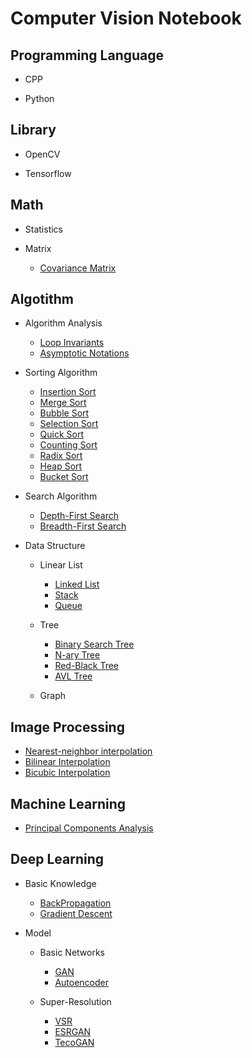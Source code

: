 # Computer Vision Notebook

## Programming Language

- CPP

- Python

## Library

- OpenCV

- Tensorflow

## Math

- Statistics

- Matrix

  - [Covariance Matrix](./Math/Matrix/CovarianceMatrix.md)

## Algotithm

- Algorithm Analysis

  - [Loop Invariants](./Algorithm/AlgorithmAnalysis/LoopInvariants.md)
  - [Asymptotic Notations](./Algorithm/AlgorithmAnalysis/AsymptoticNotations.md)

- Sorting Algorithm

  - [Insertion Sort](./Algorithm/SortingAlgorithm/InsertionSort.md)
  - [Merge Sort](./Algorithm/SortingAlgorithm/MergeSort.md)
  - [Bubble Sort](./Algorithm/SortingAlgorithm/BubbleSort.md)
  - [Selection Sort](./Algorithm/SortingAlgorithm/SelectionSort.md)
  - [Quick Sort](./Algorithm/SortingAlgorithm/QuickSort.md)
  - [Counting Sort](./Algorithm/SortingAlgorithm/CountingSort.md)
  - [Radix Sort](./Algorithm/SortingAlgorithm/RadixSort.md)
  - [Heap Sort](./Algorithm/SortingAlgorithm/HeapSort.md)
  - [Bucket Sort](./Algorithm/SortingAlgorithm/BucketSort.md)

- Search Algorithm

  - [Depth-First Search](./Algorithm/SearchAlgorithm/DepthFirstSearch.md)
  - [Breadth-First Search](./Algorithm/SearchAlgorithm/BreadthFirstSearch.md)

- Data Structure
  
  - Linear List

    - [Linked List](./Algorithm/DataStructure/LinkedList.md)
    - [Stack](./Algorithm/DataStructure/Stack.md)
    - [Queue](./Algorithm/DataStructure/Queue.md)

  - Tree

    - [Binary Search Tree](./Algorithm/DataStructure/BinarySearchTree.md)
    - [N-ary Tree](./Algorithm/DataStructure/NaryTree.md)
    - [Red-Black Tree](./Algorithm/DataStructure/RedBlackTree.md)
    - [AVL Tree](./Algorithm/DataStructure/AVLTree.md)

  - Graph

## Image Processing

- [Nearest-neighbor interpolation](./ImageProcessing/NearestNeighborInterpolation.md)
- [Bilinear Interpolation](./ImageProcessing/BilinearInterpolation.md)
- [Bicubic Interpolation](./ImageProcessing/BicubicInterpolation.md)

## Machine Learning

- [Principal Components Analysis](./MachineLearning/PrincipalComponentsAnalysis.md)

## Deep Learning

- Basic Knowledge

  - [BackPropagation](./DeepLearning/BasicKnowledge/BackPropagation.md)
  - [Gradient Descent](./DeepLearning/BasicKnowledge/GradientDescent.md)

- Model

  - Basic Networks

    - [GAN](./DeepLearning/Model/GAN.md)
    - [Autoencoder](./DeepLearning/Model/Autoencoder.md)

  - Super-Resolution

    - [VSR](./DeepLearning/Model/VSR.md)
    - [ESRGAN](./DeepLearning/Model/ESRGAN.md)
    - [TecoGAN](./DeepLearning/Model/TecoGAN.md)

